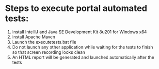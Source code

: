 # Steps to execute portal automated tests:
 1. Install IntelliJ and Java SE Development Kit 8u201 for Windows x64
 2. Install Apache Maven
 3. Launch the executetests.bat file
 4. Do not launch any other application while waiting for the tests to finish so that screen recording looks clean
 5. An HTML report will be generated and launched automatically after the tests
